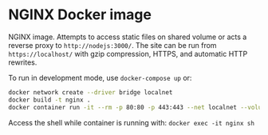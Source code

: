# NGINX Docker image

NGINX image. Attempts to access static files on shared volume or acts a reverse proxy to `http://nodejs:3000/`. The site can be run from `https://localhost/` with gzip compression, HTTPS, and automatic HTTP rewrites.

To run in development mode, use `docker-compose up` or:

```sh
docker network create --driver bridge localnet
docker build -t nginx .
docker container run -it --rm -p 80:80 -p 443:443 --net localnet --volumes-from nodejs --name nginx nginx
```

Access the shell while container is running with: `docker exec -it nginx sh`
